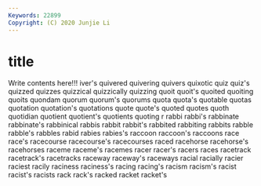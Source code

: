 ```yaml
---
Keywords: 22899
Copyright: (C) 2020 Junjie Li
---
```


# title

Write contents here!!!
iver's 
quivered 
quivering 
quivers 
quixotic 
quiz 
quiz's 
quizzed
quizzes 
quizzical 
quizzically 
quizzing 
quoit 
quoit's 
quoited 
quoiting 
quoits 
quondam
quorum 
quorum's 
quorums 
quota 
quota's 
quotable 
quotas 
quotation 
quotation's 
quotations
quote 
quote's 
quoted 
quotes 
quoth 
quotidian 
quotient 
quotient's 
quotients 
quoting
r 
rabbi 
rabbi's 
rabbinate 
rabbinate's 
rabbinical 
rabbis 
rabbit 
rabbit's 
rabbited
rabbiting 
rabbits 
rabble 
rabble's 
rabbles 
rabid 
rabies 
rabies's 
raccoon 
raccoon's
raccoons 
race 
race's 
racecourse 
racecourse's 
racecourses 
raced 
racehorse 
racehorse's 
racehorses
raceme 
raceme's 
racemes 
racer 
racer's 
racers 
races 
racetrack 
racetrack's 
racetracks
raceway 
raceway's 
raceways 
racial 
racially 
racier 
raciest 
racily 
raciness 
raciness's
racing 
racing's 
racism 
racism's 
racist 
racist's 
racists 
rack 
rack's 
racked
racket 
racket's 
